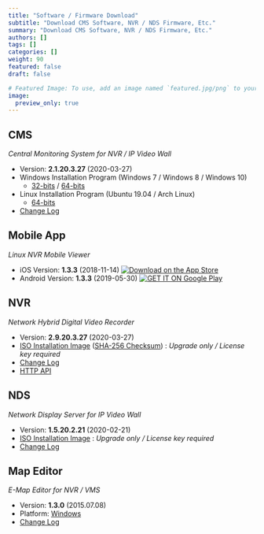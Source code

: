 ```yaml
---
title: "Software / Firmware Download"
subtitle: "Download CMS Software, NVR / NDS Firmware, Etc."
summary: "Download CMS Software, NVR / NDS Firmware, Etc."
authors: []
tags: []
categories: []
weight: 90
featured: false
draft: false

# Featured Image: To use, add an image named `featured.jpg/png` to your page's folder.
image:
  preview_only: true
---
```


## CMS

*Central Monitoring System for NVR / IP Video Wall*

- Version: **2.1.20.3.27** (2020-03-27)
- Windows Installation Program (Windows 7 / Windows 8 / Windows 10)
  - [32-bits](http://data.emstone.com/cms/cms-2.1.20.3.27-win32.exe) / [64-bits](http://data.emstone.com/cms/cms-2.1.20.3.27-win64.exe)
- Linux Installation Program (Ubuntu 19.04 / Arch Linux)
  - [64-bits](http://data.emstone.com/cms/cms-2.1.20.3.27-linux-x86_64.tar.bz2)
- [Change Log](http://data.emstone.com/docs/cms/changelog/cms21.html)

## Mobile App

*Linux NVR Mobile Viewer*

- iOS Version: **1.3.3** (2018-11-14)
  <a href="https://apps.apple.com/kr/app/linux-nvr-mobile-viewer/id561848768" target="_blank"><img src="/img/app-store-badge.png" alt="Download on the App Store" class="d-inline-block py-0 my-2"></a>
- Android Version: **1.3.3** (2019-05-30)
  <a href="https://play.google.com/store/apps/details?id=com.emstone.moview" target="_blank"><img src="/img/google-play-badge.png" alt="GET IT ON Google Play" class="d-inline-block py-0 my-2"></a>

## NVR

*Network Hybrid Digital Video Recorder*

- Version: **2.9.20.3.27** (2020-03-27)
- [ISO Installation Image](http://data.emstone.com/dvr/nvr-2.9.20.3.27.iso)
  ([SHA-256 Checksum](http://data.emstone.com/dvr/nvr-2.9.20.3.27.iso-sha256.txt))
   : *Upgrade only / License key required*
- [Change Log](http://data.emstone.com/docs/dvr/changelog/nvr29.html)
- [HTTP API](http://data.emstone.com/docs/dvr/http/)

## NDS

*Network Display Server for IP Video Wall*

- Version: **1.5.20.2.21** (2020-02-21)
- [ISO Installation Image](http://data.emstone.com/nds/nds-1.5.20.2.21.iso)
   : *Upgrade only / License key required*
- [Change Log](http://data.emstone.com/docs/emx/ChangeLog.html)

## Map Editor

*E-Map Editor for NVR / VMS*

- Version: **1.3.0** (2015.07.08)
- Platform: [Windows](http://data.emstone.com/vms/mapedit/vms-mapedit-1.3.0-win-ia32-20150708.zip)
- [Change Log](http://data.emstone.com/https://github.com/nvrsw/mapedit/blob/master/ChangeLog.md)
